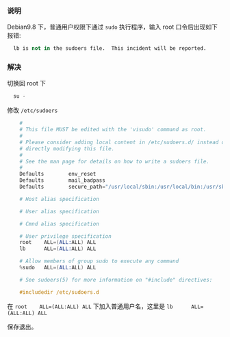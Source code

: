 
### 说明

Debian9.8 下，普通用户权限下通过 `sudo` 执行程序，输入 root 口令后出现如下报错:
```s
  lb is not in the sudoers file.  This incident will be reported.
```

### 解决

切换回 root 下
```s
  su -
```

修改 `/etc/sudoers`
```s
	#
	# This file MUST be edited with the 'visudo' command as root.
	#
	# Please consider adding local content in /etc/sudoers.d/ instead of
	# directly modifying this file.
	#
	# See the man page for details on how to write a sudoers file.
	#
	Defaults        env_reset
	Defaults        mail_badpass
	Defaults        secure_path="/usr/local/sbin:/usr/local/bin:/usr/sbin:/usr/bin:/sbin:/bin"

	# Host alias specification

	# User alias specification

	# Cmnd alias specification

	# User privilege specification
	root    ALL=(ALL:ALL) ALL
	lb      ALL=(ALL:ALL) ALL

	# Allow members of group sudo to execute any command
	%sudo   ALL=(ALL:ALL) ALL

	# See sudoers(5) for more information on "#include" directives:

	#includedir /etc/sudoers.d
```
在 `root    ALL=(ALL:ALL) ALL` 下加入普通用户名，这里是 `lb      ALL=(ALL:ALL) ALL`

保存退出。
